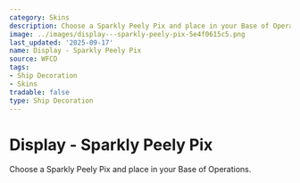 ```yaml
---
category: Skins
description: Choose a Sparkly Peely Pix and place in your Base of Operations.
image: ../images/display---sparkly-peely-pix-5e4f0615c5.png
last_updated: '2025-09-17'
name: Display - Sparkly Peely Pix
source: WFCD
tags:
- Ship Decoration
- Skins
tradable: false
type: Ship Decoration
---
```


# Display - Sparkly Peely Pix

Choose a Sparkly Peely Pix and place in your Base of Operations.

